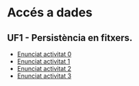 # Accés a dades
## UF1 - Persistència en fitxers.

- [Enunciat activitat 0](activitat0.md)
- [Enunciat activitat 1](activitat1.md)
- [Enunciat activitat 2](activitat2.md)
- [Enunciat activitat 3](activitat3.md)
